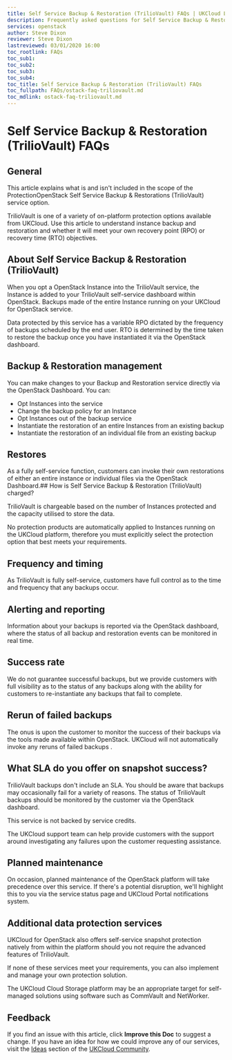 ```yaml
---
title: Self Service Backup & Restoration (TrilioVault) FAQs | UKCloud Ltd
description: Frequently asked questions for Self Service Backup & Restoration (TrilioVault)
services: openstack
author: Steve Dixon
reviewer: Steve Dixon
lastreviewed: 03/01/2020 16:00
toc_rootlink: FAQs
toc_sub1: 
toc_sub2:
toc_sub3:
toc_sub4:
toc_title: Self Service Backup & Restoration (TrilioVault) FAQs
toc_fullpath: FAQs/ostack-faq-triliovault.md
toc_mdlink: ostack-faq-triliovault.md
---
```


# Self Service Backup & Restoration (TrilioVault) FAQs

## General 

This article explains what is and isn't included in the scope of the ProtectionOpenStack Self Service Backup & Restorations (TrilioVault) service option.

TrilioVault is one of a variety of on-platform protection options available from UKCloud. Use this article to understand instance backup and restoration and whether it will meet your own recovery point (RPO) or recovery time (RTO) objectives.

## About Self Service Backup & Restoration (TrilioVault)

When you opt a OpenStack Instance into the TrilioVault service, the Instance is added to your TrilioVault self-service dashboard within OpenStack. Backups made of the entire Instance running on your UKCloud for OpenStack service.

Data protected by this service has a variable RPO dictated by the frequency of backups scheduled by the end user. RTO is determined by the time taken to restore the backup once you have instantiated it via the OpenStack dashboard.

## Backup & Restoration management

You can make changes to your Backup and Restoration service directly via the OpenStack Dashboard. You can:
 - Opt Instances into the service 
 - Change the backup policy for an Instance
 - Opt Instances out of the backup service
 - Instantiate the restoration of an entire Instances from an existing backup
 - Instantiate the restoration of an individual file from an existing backup

## Restores

As a fully self-service function, customers can invoke their own restorations of either an entire instance or individual files via the OpenStack Dashboard.## How is Self Service Backup & Restoration (TrilioVault) charged?

TrilioVault is chargeable based on the number of Instances protected and the capacity utilised to store the data.

No protection products are automatically applied to Instances running on the UKCloud platform, therefore you must explicitly select the protection option that best meets your requirements.

## Frequency and timing

As TrilioVault is fully self-service, customers have full control as to the time and frequency that any backups occur.

## Alerting and reporting

Information about your backups is reported via the OpenStack dashboard, where the status of all backup and restoration events can be monitored in real time.

## Success rate

We do not guarantee successful backups, but we provide customers with full visibility as to the status of any backups along with the ability for customers to re-instantiate any backups that fail to complete.

## Rerun of failed backups

The onus is upon the customer to monitor the success of their backups via the tools made available within OpenStack. UKCloud will not automatically invoke any reruns of failed backups .

## What SLA do you offer on snapshot success?

TrilioVault backups don't include an SLA. You should be aware that backups may occasionally fail for a variety of reasons. The status of TrilioVault backups should be monitored by the customer via the OpenStack dashboard.

This service is not backed by service credits.

The UKCloud support team can help provide customers with the support around investigating any failures upon the customer requesting assistance.

## Planned maintenance

On occasion, planned maintenance of the OpenStack platform will take precedence over this service. If there's a potential disruption, we'll highlight this to you via the service status page and UKCloud Portal notifications system.

## Additional data protection services

UKCloud for OpenStack also offers self-service snapshot protection natively from within the platform should you not require the advanced features of TrilioVault.

If none of these services meet your requirements, you can also implement and manage your own protection solution.

The UKCloud Cloud Storage platform may be an appropriate target for self-managed solutions using software such as CommVault and NetWorker.

## Feedback

If you find an issue with this article, click **Improve this Doc** to suggest a change. If you have an idea for how we could improve any of our services, visit the [Ideas](https://community.ukcloud.com/ideas) section of the [UKCloud Community](https://community.ukcloud.com).
